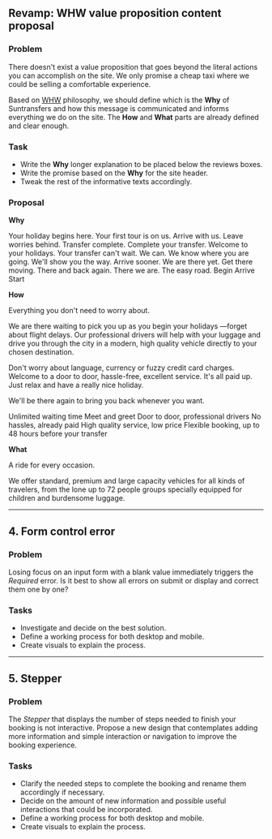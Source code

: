 ## Revamp: WHW value proposition content proposal


### Problem

There doesn't exist a value proposition that goes beyond the literal actions you can accomplish on the site. We only promise a cheap taxi where we could be selling a comfortable experience.

Based on [WHW][1] philosophy, we should define which is the **Why** of Suntransfers and how this message is communicated and informs everything we do on the site. The **How** and **What** parts are already defined and clear enough.

[1]: https://www.youtube.com/watch?v=u4ZoJKF_VuA


### Task

- Write the **Why** longer explanation to be placed below the reviews boxes.
- Write the promise based on the **Why** for the site header.
- Tweak the rest of the informative texts accordingly.


### Proposal

**Why**

Your holiday begins here.
Your first tour is on us.
Arrive with us. Leave worries behind.
Transfer complete.
Complete your transfer. Welcome to your holidays.
Your transfer can't wait. We can.
We know where you are going.
We'll show you the way.
Arrive sooner.
We are there yet.
Get there moving.
There and back again.
There we are.
The easy road.
Begin
Arrive
Start







**How**

Everything you don't need to worry about.

We are there waiting to pick you up as you begin your holidays —forget about flight delays. Our professional drivers will help with your luggage and drive you through the city in a modern, high quality vehicle directly to your chosen destination.

Don't worry about language, currency or fuzzy credit card charges. Welcome to a door to door, hassle-free, excellent service. It's all paid up. Just relax and have a really nice holiday.

We'll be there again to bring you back whenever you want.


Unlimited waiting time
Meet and greet
Door to door, professional drivers
No hassles, already paid
High quality service, low price
Flexible booking, up to 48 hours before your transfer


**What**

A ride for every occasion.

We offer standard, premium and large capacity vehicles for all kinds of travelers, from the lone up to 72 people groups  specially equipped for children and burdensome luggage.


---


## 4. Form control error


### Problem

Losing focus on an input form with a blank value immediately triggers the _Required_ error. Is it best to show all errors on submit or display and correct them one by one?


### Tasks

- Investigate and decide on the best solution.
- Define a working process for both desktop and mobile.
- Create visuals to explain the process.


---


## 5. Stepper


### Problem

The _Stepper_ that displays the number of steps needed to finish your booking is not interactive. Propose a new design that contemplates adding more information and simple interaction or navigation to improve the booking experience.


### Tasks

- Clarify the needed steps to complete the booking and rename them accordingly if necessary.
- Decide on the amount of new information and possible useful interactions that could be incorporated.
- Define a working process for both desktop and mobile.
- Create visuals to explain the process.
